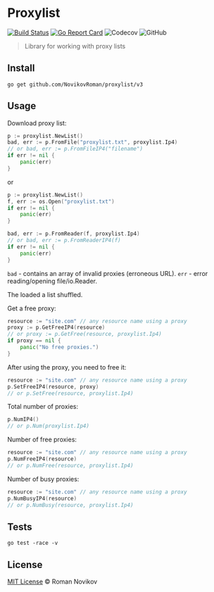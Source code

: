 # Proxylist

[![Build Status](https://app.travis-ci.com/NovikovRoman/proxylist.svg?branch=master)](https://app.travis-ci.com/NovikovRoman/proxylist)
[![Go Report Card](https://goreportcard.com/badge/github.com/NovikovRoman/proxylist/v3)](https://goreportcard.com/report/github.com/NovikovRoman/proxylist/v3)
![Codecov](https://img.shields.io/codecov/c/github/NovikovRoman/proxylist)
![GitHub](https://img.shields.io/github/license/NovikovRoman/proxylist)

> Library for working with proxy lists

## Install

```shell
go get github.com/NovikovRoman/proxylist/v3
```

## Usage

Download proxy list:

```go
p := proxylist.NewList()
bad, err := p.FromFile("proxylist.txt", proxylist.Ip4)
// or bad, err := p.FromFileIP4("filename")
if err != nil {
    panic(err)
}
```

or

```go
p := proxylist.NewList()
f, err := os.Open("proxylist.txt")
if err != nil {
    panic(err)
}

bad, err := p.FromReader(f, proxylist.Ip4)
// or bad, err := p.FromReaderIP4(f)
if err != nil {
    panic(err)
}
```

`bad` - contains an array of invalid proxies (erroneous URL).
`err` - error reading/opening file/io.Reader.

The loaded a list shuffled.

Get a free proxy:

```go
resource := "site.com" // any resource name using a proxy
proxy := p.GetFreeIP4(resource)
// or proxy := p.GetFree(resource, proxylist.Ip4)
if proxy == nil {
    panic("No free proxies.")
}
```

After using the proxy, you need to free it:

```go
resource := "site.com" // any resource name using a proxy
p.SetFreeIP4(resource, proxy)
// or p.SetFree(resource, proxylist.Ip4)
```

Total number of proxies:

```go
p.NumIP4()
// or p.Num(proxylist.Ip4)
```

Number of free proxies:

```go
resource := "site.com" // any resource name using a proxy
p.NumFreeIP4(resource)
// or p.NumFree(resource, proxylist.Ip4)
```

Number of busy proxies:

```go
resource := "site.com" // any resource name using a proxy
p.NumBusyIP4(resource)
// or p.NumBusy(resource, proxylist.Ip4)
```

## Tests

```shell
go test -race -v
```

## License

[MIT License](LICENSE) © Roman Novikov
